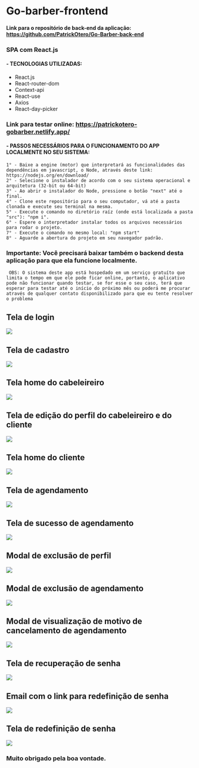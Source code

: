 # Go-barber-frontend

#### Link para o repositório de back-end da aplicação: https://github.com/PatrickOtero/Go-Barber-back-end

### SPA com React.js

#### - TECNOLOGIAS UTILIZADAS:

  - React.js
  - React-router-dom
  - Context-api
  - React-use
  - Axios
  - React-day-picker

### Link para testar online: https://patrickotero-gobarber.netlify.app/
  
#### - PASSOS NECESSÁRIOS PARA O FUNCIONAMENTO DO APP LOCALMENTE NO SEU SISTEMA:

    1° - Baixe a engine (motor) que interpretará as funcionalidades das dependências em javascript, o Node, através deste link: https://nodejs.org/en/download/
    2° - Selecione o instalador de acordo com o seu sistema operacional e arquitetura (32-bit ou 64-bit)
    3° - Ao abrir o instalador do Node, pressione o botão "next" até o final.
    4° - Clone este repositório para o seu computador, vá até a pasta clonada e execute seu terminal na mesma.
    5° - Execute o comando no diretório raíz (onde está localizada a pasta "src"): "npm i".
    6° - Espere o interpretador instalar todos os arquivos necessários para rodar o projeto.
    7° - Execute o comando no mesmo local: "npm start"
    8° - Aguarde a abertura do projeto em seu navegador padrão.
      
      
### Importante: Você precisará baixar também o backend desta aplicação para que ela funcione localmente.

     OBS: O sistema deste app está hospedado em um serviço gratuíto que limita o tempo em que ele pode ficar online, portanto, o aplicativo pode não funcionar quando testar, se for esse o seu caso, terá que esperar para testar até o início do próximo mês ou poderá me procurar através de qualquer contato disponibilizado para que eu tente resolver o problema

## Tela de login
<img src="./mdAssets/goBarberLogin.jpg">

## Tela de cadastro
<img src="./mdAssets/goBarberCadastro.jpg">

## Tela home do cabeleireiro
<img src="./mdAssets/goBarberHomeCabeleireiro.jpg">

## Tela de edição do perfil do cabeleireiro e do cliente
<img src="./mdAssets/goBarberTelaEdicaoUsuario.jpg">

## Tela home do cliente
<img src="./mdAssets/goBarberClienteHome.jpg">

## Tela de agendamento
<img src="./mdAssets/goBarberTelaDeAgendamento.jpg">

## Tela de sucesso de agendamento
<img src="./mdAssets/goBarberTelaSucessoAgendamento.jpg">

## Modal de exclusão de perfil
<img src="./mdAssets/goBarberModalExclusao.jpg">

## Modal de exclusão de agendamento
<img src="./mdAssets/goBarberModalExclusaoAgendamento.jpg">

## Modal de visualização de motivo de cancelamento de agendamento
<img src="./mdAssets/goBarberModalMotivoCancelamento.jpg">

## Tela de recuperação de senha
<img src="./mdAssets/goBarberTelaEsqueciSenha.jpg">

## Email com o link para redefinição de senha
<img src="./mdAssets/goBarberEmailDeRedefinicaoDeSenha.jpg">

## Tela de redefinição de senha
<img src="./mdAssets/goBarberRedefinePass.jpg">

### Muito obrigado pela boa vontade.